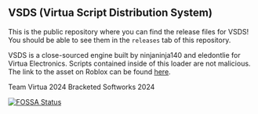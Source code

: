 ## VSDS (Virtua Script Distribution System)

This is the public repository where you can find the release files for VSDS!
You should be able to see them in the `releases` tab of this repository.

VSDS is a close-sourced engine built by ninjaninja140 and eledontlie for Virtua Electronics.
Scripts contained inside of this loader are not malicious.
The link to the asset on Roblox can be found [here](https://create.roblox.com/store/asset/16582923129).

Team Virtua 2024
Bracketed Softworks 2024

[![FOSSA Status](https://app.fossa.com/api/projects/git%2Bgithub.com%2FBracketed%2FVSDS-V3.svg?type=large&issueType=license)](https://app.fossa.com/projects/git%2Bgithub.com%2FBracketed%2FVSDS-V3?ref=badge_large&issueType=license)
